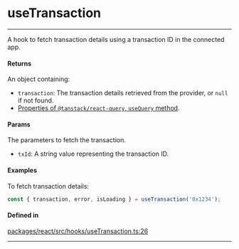 # useTransaction
---

A hook to fetch transaction details using a transaction ID in the connected app.

#### Returns

An object containing:
- `transaction`: The transaction details retrieved from the provider, or `null` if not found.
- [Properties of `@tanstack/react-query`, `useQuery` method](https://tanstack.com/query/latest/docs/framework/react/reference/useQuery).

#### Params

The parameters to fetch the transaction.
- `txId`: A string value representing the transaction ID.

#### Examples

To fetch transaction details:
```ts
const { transaction, error, isLoading } = useTransaction('0x1234');
```

#### Defined in

[packages/react/src/hooks/useTransaction.ts:26](https://github.com/LeoCourbassier/fuel-connectors/blob/9fb74b5f15e12bc00681e63ea33b85bae3773662/packages/react/src/hooks/useTransaction.ts#L26)

___
